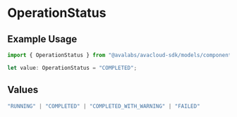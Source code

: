 # OperationStatus

## Example Usage

```typescript
import { OperationStatus } from "@avalabs/avacloud-sdk/models/components";

let value: OperationStatus = "COMPLETED";
```

## Values

```typescript
"RUNNING" | "COMPLETED" | "COMPLETED_WITH_WARNING" | "FAILED"
```